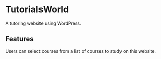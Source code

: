 # TutorialsWorld
A tutoring website using WordPress.

## Features
Users can select courses from a list of courses to study on this website.
